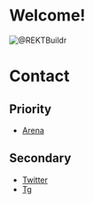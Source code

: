 # Welcome!

![@REKTBuildr](https://avatars.githubusercontent.com/u/577936)

# Contact

## Priority

* [Arena](https://arena.social/rektbuildr)


## Secondary 

* [Twitter](https://twitter.com/rektbuildr)
* [Tg](https://t.me/rektbuildr)
